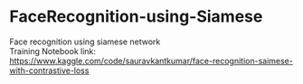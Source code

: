 # FaceRecognition-using-Siamese
Face recognition using siamese network                                          
Training Notebook link: https://www.kaggle.com/code/sauravkantkumar/face-recognition-saimese-with-contrastive-loss                                   

